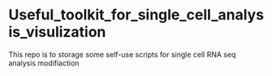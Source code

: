 # Useful_toolkit_for_single_cell_analysis_visulization
This repo is to storage some self-use scripts for single cell RNA seq analysis modifiaction
